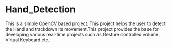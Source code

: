 # Hand_Detection

This is a simple OpenCV based project. This project helps the user to detect the Hand and trackdown its movement.This project provides the base for developing various real-time projects such as Gesture controlled volume , Virtual Keyboard etc. 
